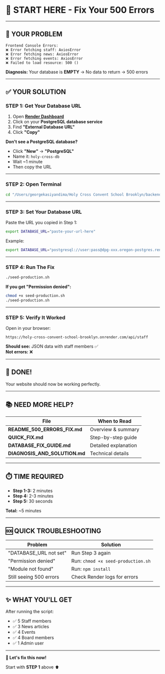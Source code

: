 # 🎯 START HERE - Fix Your 500 Errors

---

## 🔴 YOUR PROBLEM

```
Frontend Console Errors:
❌ Error fetching staff: AxiosError
❌ Error fetching news: AxiosError
❌ Error fetching events: AxiosError
❌ Failed to load resource: 500 ()
```

**Diagnosis:** Your database is **EMPTY** → No data to return → 500 errors

---

## ✅ YOUR SOLUTION

### STEP 1: Get Your Database URL

1. Open **[Render Dashboard](https://dashboard.render.com/)**
2. Click on your **PostgreSQL database service**
3. Find **"External Database URL"**
4. Click **"Copy"**

**Don't see a PostgreSQL database?**
- Click **"New"** → **"PostgreSQL"**
- Name it: `holy-cross-db`
- Wait ~1 minute
- Then copy the URL

---

### STEP 2: Open Terminal

```bash
cd "/Users/georgekasiyandima/Holy Cross Convent School Brooklyn/backend"
```

---

### STEP 3: Set Your Database URL

Paste the URL you copied in Step 1:

```bash
export DATABASE_URL="paste-your-url-here"
```

Example:
```bash
export DATABASE_URL="postgresql://user:pass@dpg-xxx.oregon-postgres.render.com:5432/dbname"
```

---

### STEP 4: Run The Fix

```bash
./seed-production.sh
```

**If you get "Permission denied":**
```bash
chmod +x seed-production.sh
./seed-production.sh
```

---

### STEP 5: Verify It Worked

Open in your browser:
```
https://holy-cross-convent-school-brooklyn.onrender.com/api/staff
```

**Should see:** JSON data with staff members ✅  
**Not errors:** ❌

---

## 🎉 DONE!

Your website should now be working perfectly.

---

## 📚 NEED MORE HELP?

| File | When to Read |
|------|--------------|
| **README_500_ERRORS_FIX.md** | Overview & summary |
| **QUICK_FIX.md** | Step-by-step guide |
| **DATABASE_FIX_GUIDE.md** | Detailed explanation |
| **DIAGNOSIS_AND_SOLUTION.md** | Technical details |

---

## ⏱️ TIME REQUIRED

- **Step 1-3:** 2 minutes
- **Step 4:** 2-3 minutes
- **Step 5:** 30 seconds

**Total:** ~5 minutes

---

## 🆘 QUICK TROUBLESHOOTING

| Problem | Solution |
|---------|----------|
| "DATABASE_URL not set" | Run Step 3 again |
| "Permission denied" | Run: `chmod +x seed-production.sh` |
| "Module not found" | Run: `npm install` |
| Still seeing 500 errors | Check Render logs for errors |

---

## ✨ WHAT YOU'LL GET

After running the script:
- ✅ 5 Staff members
- ✅ 3 News articles
- ✅ 4 Events
- ✅ 4 Board members
- ✅ 1 Admin user

---

**🚀 Let's fix this now!**

Start with **STEP 1** above ⬆️


